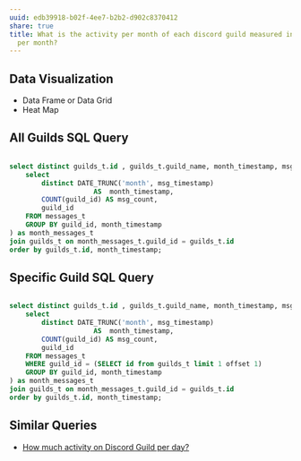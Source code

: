 ```yaml
---
uuid: edb39918-b02f-4ee7-b2b2-d902c8370412
share: true
title: What is the activity per month of each discord guild measured in messages
  per month?
---
```

## Data Visualization

* Data Frame or Data Grid 
* Heat Map

## All Guilds SQL Query

``` sql

select distinct guilds_t.id , guilds_t.guild_name, month_timestamp, msg_count from (
	select
		distinct DATE_TRUNC('month', msg_timestamp)
			         AS  month_timestamp,
	    COUNT(guild_id) AS msg_count,
	    guild_id 
	FROM messages_t
	GROUP BY guild_id, month_timestamp
) as month_messages_t
join guilds_t on month_messages_t.guild_id = guilds_t.id
order by guilds_t.id, month_timestamp;

```

## Specific Guild SQL Query

``` sql

select distinct guilds_t.id , guilds_t.guild_name, month_timestamp, msg_count from (
	select
		distinct DATE_TRUNC('month', msg_timestamp)
			         AS  month_timestamp,
	    COUNT(guild_id) AS msg_count,
	    guild_id 
	FROM messages_t
	WHERE guild_id = (SELECT id from guilds_t limit 1 offset 1)
	GROUP BY guild_id, month_timestamp
) as month_messages_t
join guilds_t on month_messages_t.guild_id = guilds_t.id
order by guilds_t.id, month_timestamp;

```

## Similar Queries

* [How much activity on Discord Guild per day?](/undefined)